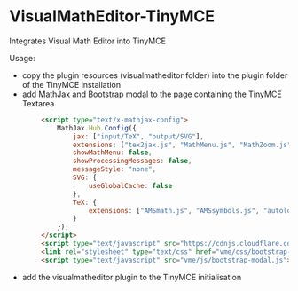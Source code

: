 # VisualMathEditor-TinyMCE
Integrates Visual Math Editor into TinyMCE


Usage:


- copy the plugin resources (visualmatheditor folder) into the plugin folder of the TinyMCE installation
- add MathJax and Bootstrap modal to the page containing the TinyMCE Textarea

```html
		<script type="text/x-mathjax-config">
			MathJax.Hub.Config({
				jax: ["input/TeX", "output/SVG"],
				extensions: ["tex2jax.js", "MathMenu.js", "MathZoom.js"],
				showMathMenu: false,
				showProcessingMessages: false,
				messageStyle: "none",
				SVG: {
					useGlobalCache: false
				},
				TeX: {
					extensions: ["AMSmath.js", "AMSsymbols.js", "autoload-all.js"]
				}
			});
		</script>
		<script type="text/javascript" src="https://cdnjs.cloudflare.com/ajax/libs/mathjax/2.7.1/MathJax.js"></script>
		<link rel="stylesheet" type="text/css" href="vme/css/bootstrap-modal.css"></link>
		<script type="text/javascript" src="vme/js/bootstrap-modal.js"></script>
```



- add the visualmatheditor plugin to the TinyMCE initialisation

